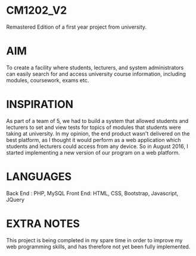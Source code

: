 # CM1202_V2
Remastered Edition of a first year project from university.

# AIM

To create a facility where students, lecturers, and system administrators
can easily search for and access university course information, including
modules, coursework, exams etc.

# INSPIRATION

As part of a team of 5, we had to build a system that allowed students and
lecturers to set and view tests for topics of modules that students were
taking at university.
In my opinion, the end product wasn't delivered on the best platform, as I
thought it would perform as a web application which students and lecturers
could access from any device.
So in August 2016, I started implementing a new version of our program on
a web platform.

# LANGUAGES

Back End : PHP, MySQL
Front End: HTML, CSS, Bootstrap, Javascript, JQuery

# EXTRA NOTES

This project is being completed in my spare time in order to improve my
web programming skills, and has therefore not yet been fully implemented.
